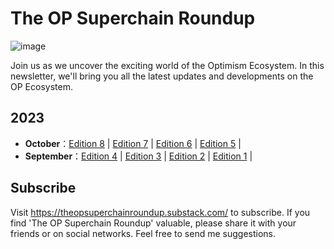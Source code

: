 # The OP Superchain Roundup
![image](https://github.com/The-OP-Superchain-Roundup/weekly-roundup/assets/147209458/f922875e-6261-4a70-a2ec-6c05652bca8c)

Join us as we uncover the exciting world of the Optimism Ecosystem. In this newsletter, we'll bring you all the latest updates and developments on the OP Ecosystem.

## 2023

- **October**：[Edition 8](docs/ed-8.md) | [Edition 7](docs/ed-7.md) | [Edition 6](docs/ed-6.md) | [Edition 5](docs/ed-5.md) |
- **September**：[Edition 4](docs/ed-4.md) | [Edition 3](docs/ed-3.md) | [Edition 2](docs/ed-2.md) | [Edition 1](docs/ed-1.md) |

## Subscribe
Visit https://theopsuperchainroundup.substack.com/ to subscribe. If you find 'The OP Superchain Roundup' valuable, please share it with your friends or on social networks. Feel free to send me suggestions.
